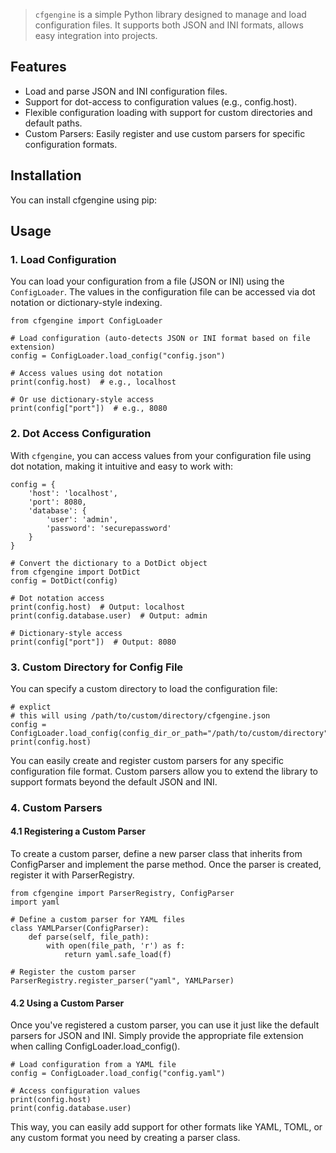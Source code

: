 > `cfgengine` is a simple Python library designed to manage and load configuration files. It supports both JSON and INI formats, allows easy integration into projects.

## Features
- Load and parse JSON and INI configuration files.
- Support for dot-access to configuration values (e.g., config.host).
- Flexible configuration loading with support for custom directories and default paths.
- Custom Parsers: Easily register and use custom parsers for specific configuration formats.

## Installation
You can install cfgengine using pip:

<!-- `pip install cfgengine` -->

## Usage
### 1. Load Configuration
You can load your configuration from a file (JSON or INI) using the `ConfigLoader`. The values in the configuration file can be accessed via dot notation or dictionary-style indexing.

```
from cfgengine import ConfigLoader

# Load configuration (auto-detects JSON or INI format based on file extension)
config = ConfigLoader.load_config("config.json")

# Access values using dot notation
print(config.host)  # e.g., localhost

# Or use dictionary-style access
print(config["port"])  # e.g., 8080
```

### 2. Dot Access Configuration
With `cfgengine`, you can access values from your configuration file using dot notation, making it intuitive and easy to work with:

```
config = {
    'host': 'localhost',
    'port': 8080,
    'database': {
        'user': 'admin',
        'password': 'securepassword'
    }
}

# Convert the dictionary to a DotDict object
from cfgengine import DotDict
config = DotDict(config)

# Dot notation access
print(config.host)  # Output: localhost
print(config.database.user)  # Output: admin

# Dictionary-style access
print(config["port"])  # Output: 8080
```

### 3. Custom Directory for Config File
You can specify a custom directory to load the configuration file:

```
# explict 
# this will using /path/to/custom/directory/cfgengine.json
config = ConfigLoader.load_config(config_dir_or_path="/path/to/custom/directory")
print(config.host)
```

You can easily create and register custom parsers for any specific configuration file format. Custom parsers allow you to extend the library to support formats beyond the default JSON and INI.

### 4. Custom Parsers

#### 4.1 Registering a Custom Parser
To create a custom parser, define a new parser class that inherits from ConfigParser and implement the parse method. Once the parser is created, register it with ParserRegistry.

```
from cfgengine import ParserRegistry, ConfigParser
import yaml

# Define a custom parser for YAML files
class YAMLParser(ConfigParser):
    def parse(self, file_path):
        with open(file_path, 'r') as f:
            return yaml.safe_load(f)

# Register the custom parser
ParserRegistry.register_parser("yaml", YAMLParser)
```

#### 4.2 Using a Custom Parser
Once you've registered a custom parser, you can use it just like the default parsers for JSON and INI. Simply provide the appropriate file extension when calling ConfigLoader.load_config().
```
# Load configuration from a YAML file
config = ConfigLoader.load_config("config.yaml")

# Access configuration values
print(config.host)
print(config.database.user)
```
This way, you can easily add support for other formats like YAML, TOML, or any custom format you need by creating a parser class.
